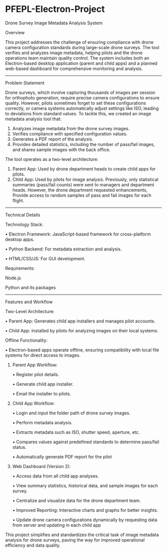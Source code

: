 # PFEPL-Electron-Project


Drone Survey Image Metadata Analysis System

Overview

This project addresses the challenge of ensuring compliance with drone camera configuration standards during large-scale drone surveys. The tool verifies and analyzes image metadata, helping pilots and the drone operations team maintain quality control. The system includes both an Electron-based desktop application (parent and child apps) and a planned web-based dashboard for comprehensive monitoring and analysis.
________________________________________
Problem Statement

Drone surveys, which involve capturing thousands of images per session for orthophoto generation, require precise camera configurations to ensure quality. However, pilots sometimes forget to set these configurations correctly, or camera systems automatically adjust settings like ISO, leading to deviations from standard values.
To tackle this, we created an image metadata analysis tool that:
1.	Analyzes image metadata from the drone survey images.
2.	Verifies compliance with specified configuration values.
3.	Generates a PDF report of the analysis.
4.	Provides detailed statistics, including the number of pass/fail images, and shares sample images with the back office.
   
The tool operates as a two-level architecture:
1.	Parent App: Used by drone department heads to create child apps for pilots.
2.	Child App: Used by pilots for image analysis.
Previously, only statistical summaries (pass/fail counts) were sent to managers and department heads. However, the drone department requested enhancements, Provide access to random samples of pass and fail images for each flight.

________________________________________
Technical Details
   
Technology Stack:
   
•	Electron Framework: JavaScript-based framework for cross-platform desktop apps.

•	Python Backend: For metadata extraction and analysis.

•	HTML/CSS/JS: For GUI development.

Requirements:

Node.js

Python and its packages 

________________________________________
Features and Workflow

Two-Level Architecture:
   
• Parent App: Generates child app installers and manages pilot accounts.

• Child App: Installed by pilots for analyzing images on their local systems.

Offline Functionality:
   
• Electron-based apps operate offline, ensuring compatibility with local file systems for direct access to images.

1.	Parent App Workflow:

    •	Register pilot details.

    •	Generate child app installer.

    •	Email the installer to pilots.

2.	Child App Workflow:

    •	Login and input the folder path of drone survey images.

    •	Perform metadata analysis.
  	
    •	Extracts metadata such as ISO, shutter speed, aperture, etc.

    •	Compares values against predefined standards to determine pass/fail status.

    •	Automatically generate PDF report for the pilot 

3.	Web Dashboard (Version 2):

    •	Access data from all child app analyses.

    •	View summary statistics, historical data, and sample images for each survey.
							
    •	Centralize and visualize data for the drone department team.

    •	Improved Reporting: Interactive charts and graphs for better insights.

    •	Update drone camera configurations dynamically by requesting data from server and updating in each child app

This project simplifies and standardizes the critical task of image metadata analysis for drone surveys, paving the way for improved operational efficiency and data quality.


